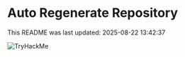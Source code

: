 # Auto Regenerate Repository

This README was last updated: 2025-08-22 13:42:37

 ![TryHackMe](https://tryhackme.com/badge/533634)